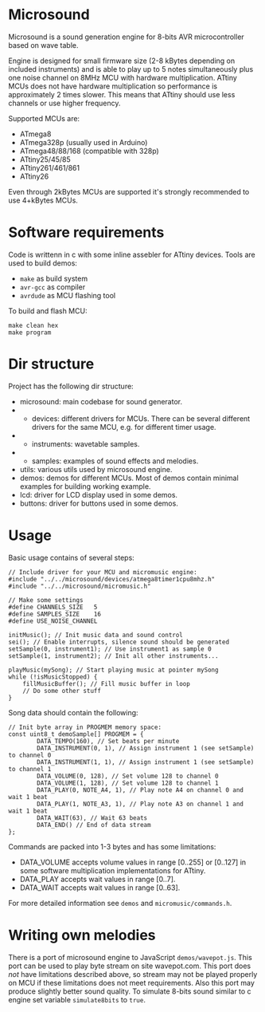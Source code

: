 # Microsound

Microsound is a sound generation engine for 8-bits AVR microcontroller based on wave table.

Engine is designed for small firmware size (2-8 kBytes depending on included instruments) and
is able to play up to 5 notes simultaneously plus one noise channel on 8MHz MCU with hardware
multiplication. ATtiny MCUs does not have hardware multiplication so performance is approximately 
2 times slower. This means that ATtiny should use less channels or use higher frequency.

Supported MCUs are:
- ATmega8
- ATmega328p (usually used in Arduino)
- ATmega48/88/168 (compatible with 328p)
- ATtiny25/45/85
- ATtiny261/461/861
- ATtiny26

Even through 2kBytes MCUs are supported it's strongly recommended to use 4+kBytes MCUs.

# Software requirements

Code is writtenn in c with some inline assebler for ATtiny devices. Tools are used to build demos:
- `make` as build system
- `avr-gcc` as compiler
- `avrdude` as MCU flashing tool

To build and flash MCU:
```
make clean hex 
make program
```

# Dir structure

Project has the following dir structure:
- microsound: main codebase for sound generator.
- - devices: different drivers for MCUs. There can be several different drivers for the same MCU, e.g. 
for different timer usage.
- - instruments: wavetable samples.
- - samples: examples of sound effects and melodies.
- utils: various utils used by microsound engine.
- demos: demos for different MCUs. Most of demos contain minimal examples for building working example.
- lcd: driver for LCD display used in some demos.
- buttons: driver for buttons used in some demos.

# Usage

Basic usage contains of several steps:
```
// Include driver for your MCU and micromusic engine:
#include "../../microsound/devices/atmega8timer1cpu8mhz.h"
#include "../../microsound/micromusic.h"

// Make some settings
#define CHANNELS_SIZE	5
#define SAMPLES_SIZE	16
#define USE_NOISE_CHANNEL

initMusic(); // Init music data and sound control
sei(); // Enable interrupts, silence sound should be generated
setSample(0, instrument1); // Use instrument1 as sample 0
setSample(1, instrument2); // Init all other instruments...

playMusic(mySong); // Start playing music at pointer mySong
while (!isMusicStopped) {
    fillMusicBuffer(); // Fill music buffer in loop
    // Do some other stuff
}

```

Song data should contain the following:
```
// Init byte array in PROGMEM memory space:
const uint8_t demoSample[] PROGMEM = {
		DATA_TEMPO(160), // Set beats per minute
		DATA_INSTRUMENT(0, 1), // Assign instrument 1 (see setSample) to channel 0
		DATA_INSTRUMENT(1, 1), // Assign instrument 1 (see setSample) to channel 1
		DATA_VOLUME(0, 128), // Set volume 128 to channel 0
		DATA_VOLUME(1, 128), // Set volume 128 to channel 1
		DATA_PLAY(0, NOTE_A4, 1), // Play note A4 on channel 0 and wait 1 beat 
		DATA_PLAY(1, NOTE_A3, 1), // Play note A3 on channel 1 and wait 1 beat
		DATA_WAIT(63), // Wait 63 beats
		DATA_END() // End of data stream
};
```

Commands are packed into 1-3 bytes and has some limitations:
- DATA_VOLUME accepts volume values in range [0..255] or [0..127] in some software 
multiplication implementations for ATtiny.
- DATA_PLAY accepts wait values in range [0..7].
- DATA_WAIT accepts wait values in range [0..63].

For more detailed information see `demos` and `micromusic/commands.h`.

# Writing own melodies

There is a port of microsound engine to JavaScript `demos/wavepot.js`. 
This port can be used to play byte stream on site wavepot.com. This port does *not* have limitations
described above, so stream may not be played properly on MCU if these limitations does not meet requirements.
Also this port may produce slightly better sound quality. To simulate 8-bits sound similar to c engine
set variable `simulate8bits` to `true`.
